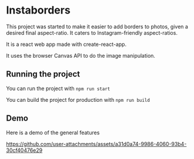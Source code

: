 # Instaborders

This project was started to make it easier to add borders to photos, given a desired final aspect-ratio. It caters to Instagram-friendly aspect-ratios.

It is a react web app made with create-react-app. 

It uses the browser Canvas API to do the image manipulation.

## Running the project

You can run the project with `npm run start`

You can build the project for production with `npm run build`

## Demo

Here is a demo of the general features

https://github.com/user-attachments/assets/a31d0a74-9986-4060-93b4-30cf40476e29

